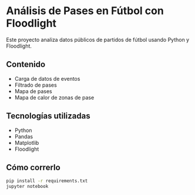 # Análisis de Pases en Fútbol con Floodlight

Este proyecto analiza datos públicos de partidos de fútbol usando Python y Floodlight.

## Contenido

- Carga de datos de eventos
- Filtrado de pases
- Mapa de pases
- Mapa de calor de zonas de pase

## Tecnologías utilizadas
- Python
- Pandas
- Matplotlib
- Floodlight

## Cómo correrlo

```bash
pip install -r requirements.txt
jupyter notebook